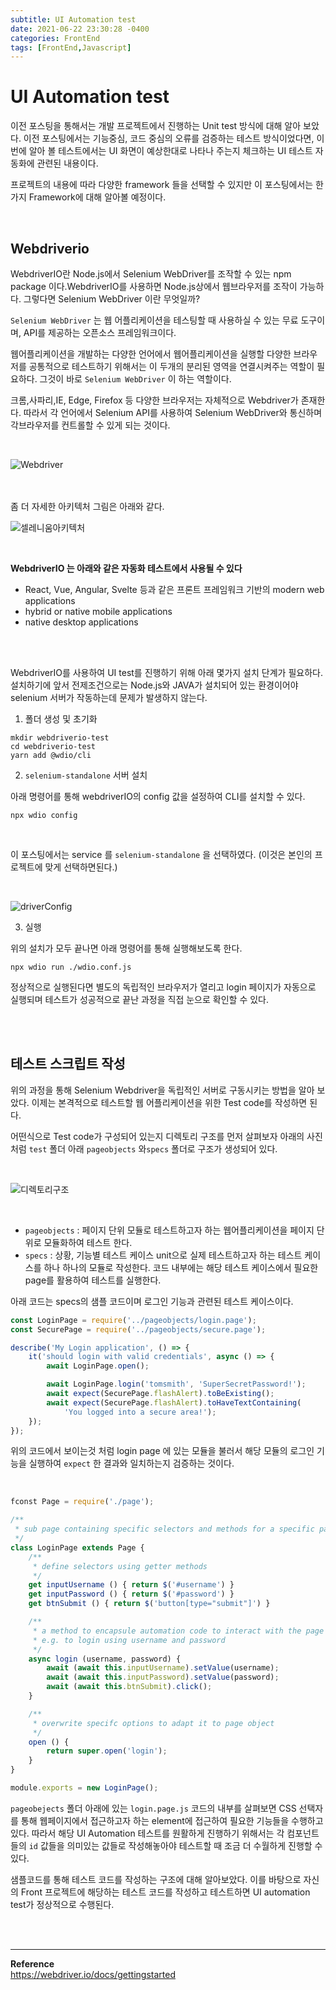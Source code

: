 ```yaml
---
subtitle: UI Automation test
date: 2021-06-22 23:30:28 -0400
categories: FrontEnd
tags: [FrontEnd,Javascript]
---
```


# UI Automation test


이전 포스팅을 통해서는 개발 프로젝트에서 진행하는 Unit test 방식에 대해 알아 보았다.
이전 포스팅에서는 기능중심, 코드 중심의 오류를 검증하는 테스트 방식이었다면, 이번에 알아 볼 테스트에서는 UI 화면이 예상한대로 나타나 주는지 체크하는 UI 테스트 자동화에 관련된 내용이다.

프로젝트의 내용에 따라 다양한 framework 들을 선택할 수 있지만 이 포스팅에서는 한가지 Framework에 대해 알아볼 예정이다.


<br>

## Webdriverio


WebdriverIO란 Node.js에서 Selenium WebDriver를 조작할 수 있는 npm package 이다.WebdriverIO를 사용하면 Node.js상에서 웹브라우저를 조작이 가능하다.
그렇다면 Selenium WebDriver 이란 무엇일까?


`Selenium WebDriver` 는 웹 어플리케이션을 테스팅할 때 사용하실 수 있는 무료 도구이며, API를 제공하는 오픈소스 프레임워크이다.

웹어플리케이션을 개발하는 다양한 언어에서 웹어플리케이션을 실행할 다양한 브라우저를 공통적으로 테스트하기 위해서는 이 두개의 분리된 영역을 연결시켜주는 역할이 필요하다. 그것이 바로 `Selenium WebDriver` 이 하는 역할이다.

크롬,사파리,IE, Edge, Firefox 등 다양한 브라우저는 자체적으로 Webdriver가 존재한다. 따라서 각 언어에서 Selenium API를 사용하여 Selenium WebDriver와 통신하며 각브라우저를 컨트롤할 수 있게 되는 것이다.

<br>

![Webdriver](https://junstar17.github.io/img/webdriver.png)

<br>
<br>
좀 더 자세한 아키텍처 그림은 아래와 같다.

<br>


![셀레니움아키텍처](https://junstar17.github.io/img/셀레니움아키텍처.png)


<br>

**WebdriverIO 는 아래와 같은 자동화 테스트에서 사용될 수 있다**

- React, Vue, Angular, Svelte 등과 같은 프론트 프레임워크 기반의 modern web applications 
- hybrid or native mobile applications
- native desktop applications


<br>
<br>

WebdriverIO를 사용하여 UI test를 진행하기 위해 아래 몇가지 설치 단계가 필요하다.
설치하기에 앞서 전제조건으로는 Node.js와 JAVA가 설치되어 있는 환경이어야 selenium 서버가 작동하는데 문제가 발생하지 않는다.


1. 폴더 생성 및 초기화

```
mkdir webdriverio-test
cd webdriverio-test
yarn add @wdio/cli
```

2. `selenium-standalone` 서버 설치 

아래 명령어를 통해 webdriverIO의 config 값을 설정하여 CLI를 설치할 수 있다.
```
npx wdio config
```

<br>

이 포스팅에서는 service 를 `selenium-standalone` 을 선택하였다. (이것은 본인의 프로젝트에 맞게 선택하면된다.)

<br>

![driverConfig](https://junstar17.github.io/img/driverConfig.png)




3. 실행

위의 설치가 모두 끝나면 아래 명령어를 통해 실행해보도록 한다.

```
npx wdio run ./wdio.conf.js

```

정상적으로 실행된다면 별도의 독립적인 브라우저가 열리고 login 페이지가 자동으로 실행되며 테스트가 성공적으로 끝난 과정을 직접 눈으로 확인할 수 있다.


<br>
<br>

## 테스트 스크립트 작성

위의 과정을 통해 Selenium Webdriver을 독립적인 서버로 구동시키는 방법을 알아 보았다. 이제는 본격적으로 테스트할 웹 어플리케이션을 위한 Test code를 작성하면 된다.

어떤식으로 Test code가 구성되어 있는지 디렉토리 구조를 먼저 살펴보자
아래의 사진처럼 `test` 폴더 아래 `pageobjects` 와`specs` 폴더로 구조가 생성되어 있다.

<br>

![디렉토리구조](https://junstar17.github.io/img/디렉토리구조.png)

<br>

- `pageobjects` : 페이지 단위 모듈로 테스트하고자 하는 웹어플리케이션을 페이지 단위로 모듈화하여 테스트 한다.
- `specs` : 상황, 기능별 테스트 케이스 unit으로 실제 테스트하고자 하는 테스트 케이스를 하나 하나의 모듈로 작성한다. 코드 내부에는 해당 테스트 케이스에서 필요한 page를 활용하여 테스트를 실행한다.

아래 코드는 specs의 샘플 코드이며 로그인 기능과 관련된 테스트 케이스이다.


```javascript
const LoginPage = require('../pageobjects/login.page');
const SecurePage = require('../pageobjects/secure.page');

describe('My Login application', () => {
    it('should login with valid credentials', async () => {
        await LoginPage.open();

        await LoginPage.login('tomsmith', 'SuperSecretPassword!');
        await expect(SecurePage.flashAlert).toBeExisting();
        await expect(SecurePage.flashAlert).toHaveTextContaining(
            'You logged into a secure area!');
    });
});
```

위의 코드에서 보이는것 처럼 login page 에 있는 모듈을 불러서 해당 모듈의 로그인 기능을 실행하여 `expect` 한 결과와 일치하는지 검증하는 것이다.

<br>


```Javascript
fconst Page = require('./page');

/**
 * sub page containing specific selectors and methods for a specific page
 */
class LoginPage extends Page {
    /**
     * define selectors using getter methods
     */
    get inputUsername () { return $('#username') }
    get inputPassword () { return $('#password') }
    get btnSubmit () { return $('button[type="submit"]') }

    /**
     * a method to encapsule automation code to interact with the page
     * e.g. to login using username and password
     */
    async login (username, password) {
        await (await this.inputUsername).setValue(username);
        await (await this.inputPassword).setValue(password);
        await (await this.btnSubmit).click();
    }

    /**
     * overwrite specifc options to adapt it to page object
     */
    open () {
        return super.open('login');
    }
}

module.exports = new LoginPage();

```

`pageobejects` 폴더 아래에 있는 `login.page.js` 코드의 내부를 살펴보면 CSS 선택자를 통해 웹페이지에서 접근하고자 하는 element에 접근하여 필요한 기능들을 수행하고 있다.
따라서 해당 UI Automation 테스트를 원활하게 진행하기 위해서는 각 컴포넌트들의 `id` 값들을 의미있는 값들로 작성해놓아야 테스트할 때 조금 더 수월하게 진행할 수 있다.


샘플코드를 통해 테스트 코드를 작성하는 구조에 대해 알아보았다.
이를 바탕으로 자신의 Front 프로젝트에 해당하는 테스트 코드를 작성하고 테스트하면 UI automation test가 정상적으로 수행된다.

<br>
<br>




<hr>

**Reference** <br>
https://webdriver.io/docs/gettingstarted <br>
